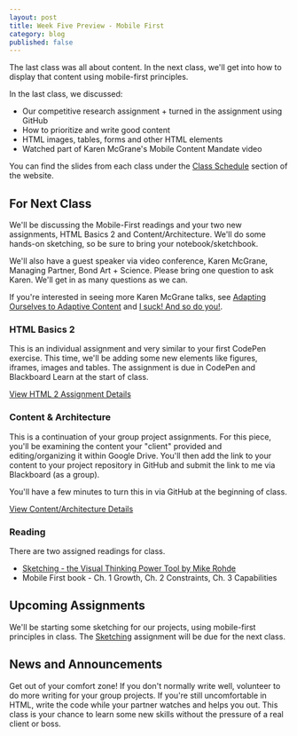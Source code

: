 ```yaml
---
layout: post
title: Week Five Preview - Mobile First
category: blog
published: false
---
```


The last class was all about content.  In the next class, we'll get into how to display that content using mobile-first principles.  

In the last class, we discussed:

* Our competitive research assignment + turned in the assignment using GitHub
* How to prioritize and write good content
* HTML images, tables, forms and other HTML elements
* Watched part of Karen McGrane's Mobile Content Mandate video

You can find the slides from each class under the [Class Schedule](http://rwdkent.com/class/schedule/) section of the website.

## For Next Class

We'll be discussing the Mobile-First readings and your two new assignments, HTML Basics 2 and Content/Architecture.  We'll do some hands-on sketching, so be sure to bring your notebook/sketchbook.

We'll also have a guest speaker via video conference, Karen McGrane, Managing Partner, Bond Art + Science.  Please bring one question to ask Karen.  We'll get in as many questions as we can.

If you're interested in seeing more Karen McGrane talks, see [Adapting Ourselves to Adaptive Content](https://vimeo.com/56705945) and [I suck! And so do you!](http://2013.dareconf.com/videos/mcgrane).


### HTML Basics 2

This is an individual assignment and very similar to your first CodePen exercise.  This time, we'll be adding some new elements like figures, iframes, images and tables.  The assignment is due in CodePen and Blackboard Learn at the start of class.

<a href="http://rwdkent.com/class/assignments/html2/" class="button small">View HTML 2 Assignment Details</a>

### Content & Architecture

This is a continuation of your group project assignments.  For this piece, you'll be examining the content your "client" provided and editing/organizing it within Google Drive.  You'll then add the link to your content to your project repository in GitHub and submit the link to me via Blackboard (as a group). 

You'll have a few minutes to turn this in via GitHub at the beginning of class. 

<a href="/class/assignments/content/" class="button small">View Content/Architecture Details</a>


### Reading

There are two assigned readings for class.

* [Sketching - the Visual Thinking Power Tool by Mike Rohde](http://alistapart.com/article/sketching-the-visual-thinking-power-tool)
* Mobile First book - Ch. 1 Growth, Ch. 2 Constraints, Ch. 3 Capabilities


## Upcoming Assignments

We'll be starting some sketching for our projects, using mobile-first principles in class.  The [Sketching](/class/assignments/sketching/) assignment will be due for the next class.


## News and Announcements

Get out of your comfort zone!  If you don't normally write well, volunteer to do more writing for your group projects.  If you're still uncomfortable in HTML, write the code while your partner watches and helps you out.  This class is your chance to learn some new skills without the pressure of a real client or boss.  
  
